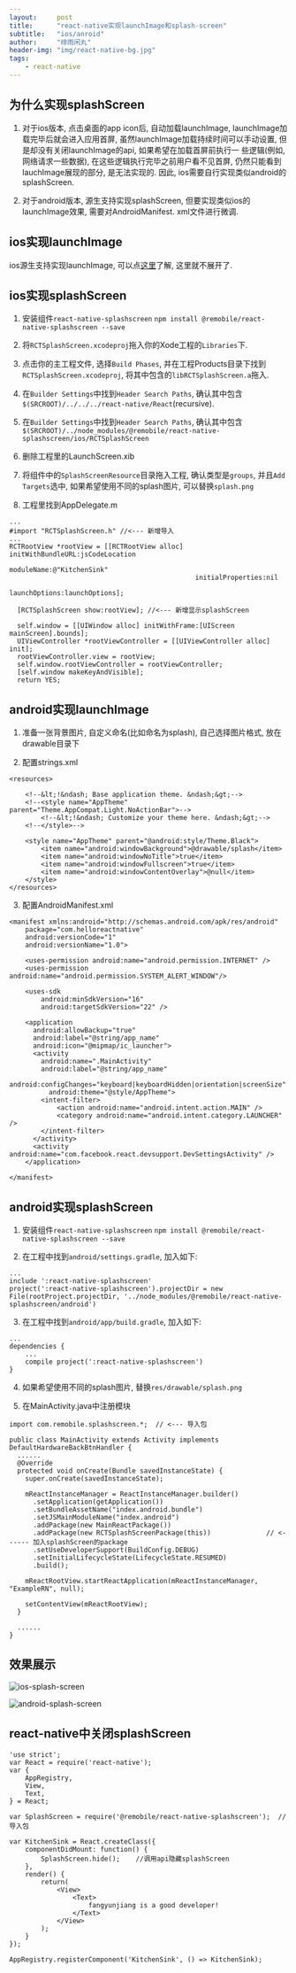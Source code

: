 ```yaml
---
layout:     post
title:      "react-native实现launchImage和splash-screen"
subtitle:   "ios/anroid"
author:     "绯雨闲丸"
header-img: "img/react-native-bg.jpg"
tags:
    - react-native
---
```


>

## 为什么实现splashScreen
1. 对于ios版本, 点击桌面的app icon后, 自动加载launchImage, launchImage加载完毕后就会进入应用首屏,
虽然launchImage加载持续时间可以手动设置, 但是却没有关闭launchImage的api, 如果希望在加载首屏前执行一
些逻辑(例如, 网络请求一些数据), 在这些逻辑执行完毕之前用户看不见首屏, 仍然只能看到lauchImage展现的部分,
是无法实现的. 因此, ios需要自行实现类似android的splashScreen.

2. 对于android版本, 源生支持实现splashScreen, 但要实现类似ios的launchImage效果, 需要对AndroidManifest.
xml文件进行微调.

## ios实现launchImage
ios源生支持实现launchImage, 可以点[这里][1]了解, 这里就不展开了.

## ios实现splashScreen
1. 安装组件`react-native-splashscreen`
`npm install @remobile/react-native-splashscreen --save`

2. 将`RCTSplashScreen.xcodeproj`拖入你的Xode工程的`Libraries`下.

3. 点击你的主工程文件, 选择`Build Phases`, 并在工程Products目录下找到`RCTSplashScreen.xcodeproj`, 将其中包含的`libRCTSplashScreen.a`拖入.

4. 在`Builder Settings`中找到`Header Search Paths`, 确认其中包含`$(SRCROOT)/../../../react-native/React`(recursive).

5. 在`Builder Settings`中找到`Header Search Paths`,  确认其中包含`$(SRCROOT)/../node_modules/@remobile/react-native-splashscreen/ios/RCTSplashScreen`

6. 删除工程里的LaunchScreen.xib

7. 将组件中的`SplashScreenResource`目录拖入工程, 确认类型是`groups`, 并且`Add Targets`选中, 如果希望使用不同的splash图片, 可以替换`splash.png`

8. 工程里找到AppDelegate.m

```
...
#import "RCTSplashScreen.h" //<--- 新增导入
...
RCTRootView *rootView = [[RCTRootView alloc] initWithBundleURL:jsCodeLocation
                                                      moduleName:@"KitchenSink"
                                               initialProperties:nil
                                                   launchOptions:launchOptions];

  [RCTSplashScreen show:rootView]; //<--- 新增显示splashScreen

  self.window = [[UIWindow alloc] initWithFrame:[UIScreen mainScreen].bounds];
  UIViewController *rootViewController = [[UIViewController alloc] init];
  rootViewController.view = rootView;
  self.window.rootViewController = rootViewController;
  [self.window makeKeyAndVisible];
  return YES;
```

## android实现launchImage
1. 准备一张背景图片, 自定义命名(比如命名为splash), 自己选择图片格式, 放在drawable目录下

2. 配置strings.xml

```
<resources>

    <!--&lt;!&ndash; Base application theme. &ndash;&gt;-->
    <!--<style name="AppTheme" parent="Theme.AppCompat.Light.NoActionBar">-->
        <!--&lt;!&ndash; Customize your theme here. &ndash;&gt;-->
    <!--</style>-->

    <style name="AppTheme" parent="@android:style/Theme.Black">
        <item name="android:windowBackground">@drawable/splash</item>
        <item name="android:windowNoTitle">true</item>
        <item name="android:windowFullscreen">true</item>
        <item name="android:windowContentOverlay">@null</item>
    </style>
</resources>

```

3. 配置AndroidManifest.xml

```
<manifest xmlns:android="http://schemas.android.com/apk/res/android"
    package="com.helloreactnative"
    android:versionCode="1"
    android:versionName="1.0">

    <uses-permission android:name="android.permission.INTERNET" />
    <uses-permission android:name="android.permission.SYSTEM_ALERT_WINDOW"/>

    <uses-sdk
        android:minSdkVersion="16"
        android:targetSdkVersion="22" />

    <application
      android:allowBackup="true"
      android:label="@string/app_name"
      android:icon="@mipmap/ic_launcher">
      <activity
        android:name=".MainActivity"
        android:label="@string/app_name"
        android:configChanges="keyboard|keyboardHidden|orientation|screenSize"
          android:theme="@style/AppTheme">
        <intent-filter>
            <action android:name="android.intent.action.MAIN" />
            <category android:name="android.intent.category.LAUNCHER" />
        </intent-filter>
      </activity>
      <activity android:name="com.facebook.react.devsupport.DevSettingsActivity" />
    </application>

</manifest>
```

## android实现splashScreen

1. 安装组件`react-native-splashscreen`
`npm install @remobile/react-native-splashscreen --save`

2. 在工程中找到`android/settings.gradle`, 加入如下:

```
...
include ':react-native-splashscreen'
project(':react-native-splashscreen').projectDir = new File(rootProject.projectDir, '../node_modules/@remobile/react-native-splashscreen/android')
```

3. 在工程中找到`android/app/build.gradle`, 加入如下:

```
...
dependencies {
    ...
    compile project(':react-native-splashscreen')
}
```

4. 如果希望使用不同的splash图片, 替换`res/drawable/splash.png`

5. 在MainActivity.java中注册模块

```
import com.remobile.splashscreen.*;  // <--- 导入包

public class MainActivity extends Activity implements DefaultHardwareBackBtnHandler {
  ......
  @Override
  protected void onCreate(Bundle savedInstanceState) {
    super.onCreate(savedInstanceState);

    mReactInstanceManager = ReactInstanceManager.builder()
      .setApplication(getApplication())
      .setBundleAssetName("index.android.bundle")
      .setJSMainModuleName("index.android")
      .addPackage(new MainReactPackage())
      .addPackage(new RCTSplashScreenPackage(this))              // <------ 加入splashScreen的package
      .setUseDeveloperSupport(BuildConfig.DEBUG)
      .setInitialLifecycleState(LifecycleState.RESUMED)
      .build();

    mReactRootView.startReactApplication(mReactInstanceManager, "ExampleRN", null);

    setContentView(mReactRootView);
  }

  ......
}
```


## 效果展示

![ios-splash-screen][2]

![android-splash-screen][3]


## react-native中关闭splashScreen

```
'use strict';
var React = require('react-native');
var {
    AppRegistry,
    View,
    Text,
} = React;

var SplashScreen = require('@remobile/react-native-splashscreen');  //导入包

var KitchenSink = React.createClass({
    componentDidMount: function() {
        SplashScreen.hide();    //调用api隐藏splashScreen
    },
    render() {
        return(
            <View>
                <Text>
                    fangyunjiang is a good developer!
                </Text>
            </View>
        );
    }
});

AppRegistry.registerComponent('KitchenSink', () => KitchenSink);
```



[1]: http://www.vanadis.cn/2016/06/30/ios-launch-image
[2]: http://www.vanadis.cn/img/ios-splash-screen.gif
[3]: http://www.vanadis.cn/img/android-splash-screen.gif
